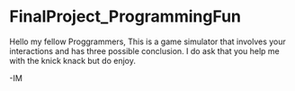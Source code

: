 # FinalProject_ProgrammingFun
Hello my fellow Proggrammers,
This is a game simulator that involves your interactions 
and has three possible conclusion. 
I do ask that you help me with the knick knack
but do enjoy.

-IM
